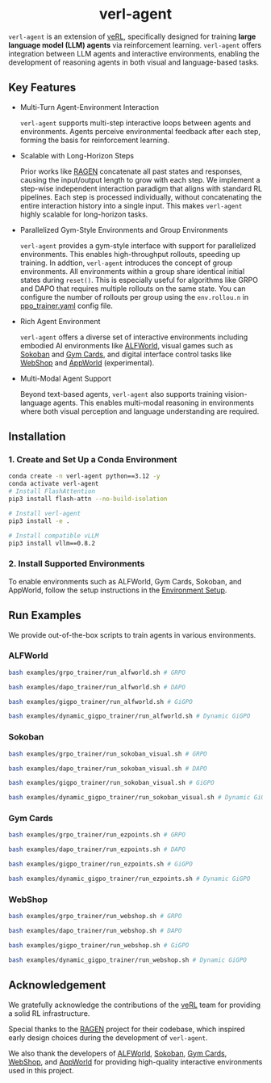 <h1 style="text-align: center;">verl-agent</h1>

`verl-agent` is an extension of [veRL](https://github.com/volcengine/verl), specifically designed for training **large language model (LLM) agents** via reinforcement learning. `verl-agent` offers integration between LLM agents and interactive environments, enabling the development of reasoning agents in both visual and language-based tasks.

## Key Features
- Multi-Turn Agent-Environment Interaction

  `verl-agent` supports multi-step interactive loops between agents and environments. Agents perceive environmental feedback after each step, forming the basis for reinforcement learning.

- Scalable with Long-Horizon Steps

  Prior works like [RAGEN](https://github.com/RAGEN-AI/RAGEN) concatenate all past states and responses, causing the input/output length to grow with each step.
  We implement a step-wise independent interaction paradigm that aligns with standard RL pipelines. Each step is processed individually, without concatenating the entire interaction history into a single input. This makes `verl-agent` highly scalable for long-horizon tasks.
  
- Parallelized Gym-Style Environments and Group Environments

  `verl-agent` provides a gym-style interface with support for parallelized environments. This enables high-throughput rollouts, speeding up training. In addtion, `verl-agent` introduces the concept of group environments. All environments within a group share identical initial states during `reset()`. This is especially useful for algorithms like GRPO and DAPO that requires multiple rollouts on the same state. You can configure the number of rollouts per group using the `env.rollou.n` in [ppo_trainer.yaml](/verl/trainer/config/ppo_trainer.yaml) config file.

- Rich Agent Environment
  
  `verl-agent` offers a diverse set of interactive environments including embodied AI environments like [ALFWorld](https://github.com/alfworld/alfworld), visual games such as [Sokoban](https://github.com/mpSchrader/gym-sokoban) and [Gym Cards](https://github.com/RL4VLM/RL4VLM/blob/main/gym-cards/README.md), and digital interface control tasks like [WebShop](https://github.com/princeton-nlp/WebShop) and [AppWorld](https://github.com/stonybrooknlp/appworld/) (experimental). 

- Multi-Modal Agent Support

  Beyond text-based agents, `verl-agent` also supports training vision-language agents. This enables multi-modal reasoning in environments where both visual perception and language understanding are required.


## Installation
### 1. Create and Set Up a Conda Environment
```bash
conda create -n verl-agent python==3.12 -y
conda activate verl-agent
# Install FlashAttention
pip3 install flash-attn --no-build-isolation

# Install verl-agent
pip3 install -e .

# Install compatible vLLM
pip3 install vllm==0.8.2
```

### 2. Install Supported Environments

To enable environments such as ALFWorld, Gym Cards, Sokoban, and AppWorld, follow the setup instructions in the [Environment Setup](agent_system/environments/README.md).


## Run Examples
We provide out-of-the-box scripts to train agents in various environments.
### ALFWorld

```bash
bash examples/grpo_trainer/run_alfworld.sh # GRPO
```
```bash
bash examples/dapo_trainer/run_alfworld.sh # DAPO
```
```bash
bash examples/gigpo_trainer/run_alfworld.sh # GiGPO
```
```bash
bash examples/dynamic_gigpo_trainer/run_alfworld.sh # Dynamic GiGPO
```

### Sokoban

```bash
bash examples/grpo_trainer/run_sokoban_visual.sh # GRPO
```
```bash
bash examples/dapo_trainer/run_sokoban_visual.sh # DAPO
```
```bash
bash examples/gigpo_trainer/run_sokoban_visual.sh # GiGPO
```
```bash
bash examples/dynamic_gigpo_trainer/run_sokoban_visual.sh # Dynamic GiGPO
```

### Gym Cards

```bash
bash examples/grpo_trainer/run_ezpoints.sh # GRPO
```
```bash
bash examples/dapo_trainer/run_ezpoints.sh # DAPO
```
```bash
bash examples/gigpo_trainer/run_ezpoints.sh # GiGPO
```
```bash
bash examples/dynamic_gigpo_trainer/run_ezpoints.sh # Dynamic GiGPO
```

### WebShop

```bash
bash examples/grpo_trainer/run_webshop.sh # GRPO
```
```bash
bash examples/dapo_trainer/run_webshop.sh # DAPO
```
```bash
bash examples/gigpo_trainer/run_webshop.sh # GiGPO
```
```bash
bash examples/dynamic_gigpo_trainer/run_webshop.sh # Dynamic GiGPO
```

## Acknowledgement

We gratefully acknowledge the contributions of the [veRL](https://github.com/volcengine/verl) team for providing a solid RL infrastructure.

Special thanks to the [RAGEN](https://github.com/RAGEN-AI/RAGEN) project for their codebase, which inspired early design choices during the development of `verl-agent`.

We also thank the developers of [ALFWorld](https://github.com/alfworld/alfworld), [Sokoban](https://github.com/mpSchrader/gym-sokoban), [Gym Cards](https://github.com/RL4VLM/RL4VLM/tree/main/gym-cards), [WebShop](https://github.com/princeton-nlp/WebShop), and [AppWorld](https://github.com/stonybrooknlp/appworld) for providing high-quality interactive environments used in this project.